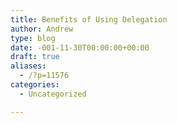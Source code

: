 ```yaml
---
title: Benefits of Using Delegation
author: Andrew
type: blog
date: -001-11-30T00:00:00+00:00
draft: true
aliases:
  - /?p=11576
categories:
  - Uncategorized

---
```

